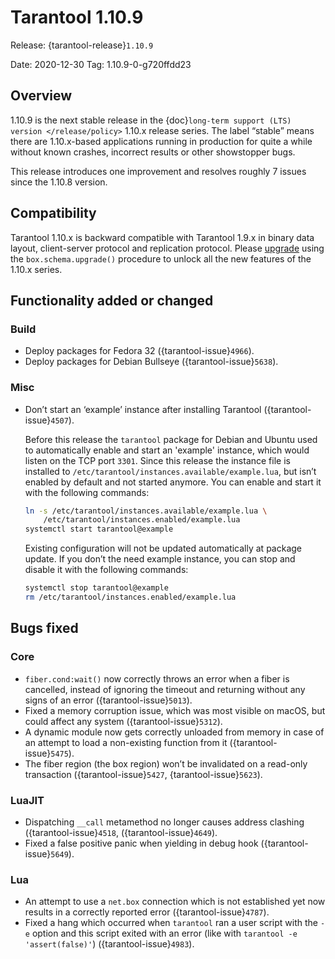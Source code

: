 # Tarantool 1.10.9

Release: {tarantool-release}`1.10.9`

Date: 2020-12-30 Tag: 1.10.9-0-g720ffdd23

## Overview

1.10.9 is the next stable release in the
{doc}`long-term support (LTS) version </release/policy>`
1.10.x release series. The label “stable” means there are 1.10.x-based
applications running in production for quite a while without known
crashes, incorrect results or other showstopper bugs.

This release introduces one improvement and resolves roughly 7 issues
since the 1.10.8 version.

## Compatibility

Tarantool 1.10.x is backward compatible with Tarantool 1.9.x in binary
data layout, client-server protocol and replication protocol. Please
[upgrade](https://www.tarantool.io/en/doc/1.10/book/admin/upgrades/)
using the `box.schema.upgrade()` procedure to unlock all the new
features of the 1.10.x series.

## Functionality added or changed

### Build

- Deploy packages for Fedora 32 ({tarantool-issue}`4966`).
- Deploy packages for Debian Bullseye ({tarantool-issue}`5638`).

### Misc

- Don’t start an ‘example’ instance after installing Tarantool
  ({tarantool-issue}`4507`).

  Before this release the `tarantool` package for Debian and Ubuntu used to
  automatically enable and start an 'example' instance, which would
  listen on the TCP port `3301`. Since this release the instance file
  is installed to `/etc/tarantool/instances.available/example.lua`,
  but isn’t enabled by default and not started anymore. You can enable
  and start it with the following commands:

  ```bash
  ln -s /etc/tarantool/instances.available/example.lua \
      /etc/tarantool/instances.enabled/example.lua
  systemctl start tarantool@example
  ```

  Existing configuration will not be updated automatically at package
  update. If you don’t the need example instance, you can stop and
  disable it with the following commands:

  ```bash
  systemctl stop tarantool@example
  rm /etc/tarantool/instances.enabled/example.lua
  ```

## Bugs fixed

### Core

- `fiber.cond:wait()` now correctly throws an error when a fiber is
  cancelled, instead of ignoring the timeout and returning without any
  signs of an error ({tarantool-issue}`5013`).
- Fixed a memory corruption issue, which was most visible on macOS, but
  could affect any system ({tarantool-issue}`5312`).
- A dynamic module now gets correctly unloaded from memory in case of
  an attempt to load a non-existing function from it ({tarantool-issue}`5475`).
- The fiber region (the box region) won’t be invalidated on a read-only
  transaction ({tarantool-issue}`5427`, {tarantool-issue}`5623`).

### LuaJIT

- Dispatching `__call` metamethod no longer causes address clashing
  ({tarantool-issue}`4518`, ({tarantool-issue}`4649`).
- Fixed a false positive panic when yielding in debug hook
  ({tarantool-issue}`5649`).

### Lua

- An attempt to use a `net.box` connection which is not established
  yet now results in a correctly reported error ({tarantool-issue}`4787`).
- Fixed a hang which occurred when `tarantool` ran a user script with
  the `-e` option and this script exited with an error (like with
  `tarantool -e 'assert(false)'`) ({tarantool-issue}`4983`).
